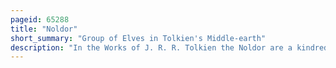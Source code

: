 ```yaml
---
pageid: 65288
title: "Noldor"
short_summary: "Group of Elves in Tolkien's Middle-earth"
description: "In the Works of J. R. R. Tolkien the Noldor are a kindred of Elves who migrate west from the Continent of middle Earth to the blessed Realm of Valinor and Split from other Elves as they went. Then they settle in the coastal Region of Eldamar. The Dark Lord Morgoth Murders their first Leader, Finwë. The Majority of the Noldor led by Finw's eldest Son Fanor then return to beleriand northwest of middle Earth. This makes them the only Group to return and then play a major Role in Middle-Earth's History ; much of the Silmarillion is about their Actions. They are the second Clan of the Elves in both Order and Size, the other Clans being the Vanyar and the Teleri."
---
```

